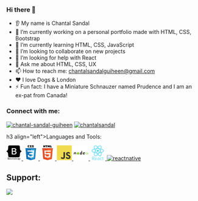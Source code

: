### Hi there 👋
* 👂 My name is Chantal Sandal
* 🔭 I’m currently working on a personal portfolio made with HTML, CSS, Bootstrap
* 🌱 I’m currently learning HTML, CSS, JavaScript
* 🤝 I’m looking to collaborate on new projects
* 🤔 I’m looking for help with React
* 💬 Ask me about HTML, CSS, UX
* 📫 How to reach me: chantalsandalguiheen@gmail.com
* ❤️ I love Dogs & London
* ⚡ Fun fact: I have a Miniature Schnauzer named Prudence and I am an ex-pat from Canada!

<h3 align="left">Connect with me:</h3>
<p align="left">
<a href="https://linkedin.com/in/chantal-sandal-guiheen" target="blank"><img align="center" src="https://raw.githubusercontent.com/rahuldkjain/github-profile-readme-generator/master/src/images/icons/Social/linked-in-alt.svg" alt="chantal-sandal-guiheen" height="30" width="40" /></a>
<a href="https://instagram.com/chantalsandal" target="blank"><img align="center" src="https://raw.githubusercontent.com/rahuldkjain/github-profile-readme-generator/master/src/images/icons/Social/instagram.svg" alt="chantalsandal" height="30" width="40" /></a>
</p>

h3 align="left">Languages and Tools:</h3>
<p align="left"> <a href="https://getbootstrap.com" target="_blank" rel="noreferrer"> <img src="https://raw.githubusercontent.com/devicons/devicon/master/icons/bootstrap/bootstrap-plain-wordmark.svg" alt="bootstrap" width="40" height="40"/> </a> <a href="https://www.w3schools.com/css/" target="_blank" rel="noreferrer"> <img src="https://raw.githubusercontent.com/devicons/devicon/master/icons/css3/css3-original-wordmark.svg" alt="css3" width="40" height="40"/> </a> <a href="https://www.w3.org/html/" target="_blank" rel="noreferrer"> <img src="https://raw.githubusercontent.com/devicons/devicon/master/icons/html5/html5-original-wordmark.svg" alt="html5" width="40" height="40"/> </a> <a href="https://developer.mozilla.org/en-US/docs/Web/JavaScript" target="_blank" rel="noreferrer"> <img src="https://raw.githubusercontent.com/devicons/devicon/master/icons/javascript/javascript-original.svg" alt="javascript" width="40" height="40"/> </a> <a href="https://nodejs.org" target="_blank" rel="noreferrer"> <img src="https://raw.githubusercontent.com/devicons/devicon/master/icons/nodejs/nodejs-original-wordmark.svg" alt="nodejs" width="40" height="40"/> </a> <a href="https://reactjs.org/" target="_blank" rel="noreferrer"> <img src="https://raw.githubusercontent.com/devicons/devicon/master/icons/react/react-original-wordmark.svg" alt="react" width="40" height="40"/> </a> <a href="https://reactnative.dev/" target="_blank" rel="noreferrer"> <img src="https://reactnative.dev/img/header_logo.svg" alt="reactnative" width="40" height="40"/> </a> </p>

<h2 align="left">Support:</h2>
<p><a href="https://www.buymeacoffee.com/chantalsandal"> <img align="left" src="https://cdn.buymeacoffee.com/buttons/v2/default-yellow.png" height=“45” width="200” alt="chantalsandal" /></a></p><br><br>